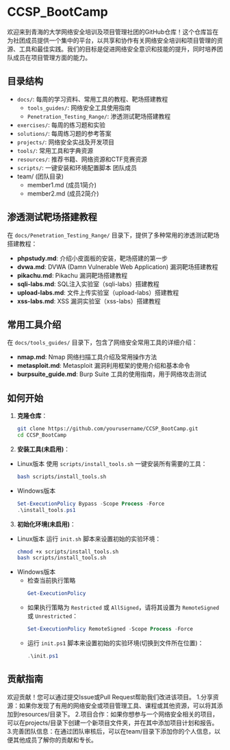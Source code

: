 # CCSP_BootCamp
欢迎来到青海的大学网络安全培训及项目管理社团的GitHub仓库！这个仓库旨在为社团成员提供一个集中的平台，以共享和协作有关网络安全培训和项目管理的资源、工具和最佳实践。我们的目标是促进网络安全意识和技能的提升，同时培养团队成员在项目管理方面的能力。

## 目录结构

- `docs/`: 每周的学习资料、常用工具的教程、靶场搭建教程
  - `tools_guides/`: 网络安全工具使用指南
  - `Penetration_Testing_Range/`: 渗透测试靶场搭建教程
- `exercises/`: 每周的练习题和实验
- `solutions/`: 每周练习题的参考答案
- `projects/`: 网络安全实战及开发项目
- `tools/`: 常用工具和字典资源
- `resources/`: 推荐书籍、网络资源和CTF竞赛资源
- `scripts/`: 一键安装和环境配置脚本
团队成员
- team/ (团队目录)
  - member1.md (成员1简介)
  - member2.md (成员2简介)

## 渗透测试靶场搭建教程

在 `docs/Penetration_Testing_Range/` 目录下，提供了多种常用的渗透测试靶场搭建教程：
- **phpstudy.md**: 介绍小皮面板的安装，靶场搭建的第一步
- **dvwa.md**: DVWA (Damn Vulnerable Web Application) 漏洞靶场搭建教程
- **pikachu.md**: Pikachu 漏洞靶场搭建教程
- **sqli-labs.md**: SQL注入实验室（sqli-labs）搭建教程
- **upload-labs.md**: 文件上传实验室（upload-labs）搭建教程
- **xss-labs.md**: XSS 漏洞实验室（xss-labs）搭建教程

## 常用工具介绍

在 `docs/tools_guides/` 目录下，包含了网络安全常用工具的详细介绍：
- **nmap.md**: Nmap 网络扫描工具介绍及常用操作方法
- **metasploit.md**: Metasploit 漏洞利用框架的使用介绍和基本命令
- **burpsuite_guide.md**: Burp Suite 工具的使用指南，用于网络攻击测试

## 如何开始

1. **克隆仓库**：
    ```bash
    git clone https://github.com/yourusername/CCSP_BootCamp.git
    cd CCSP_BootCamp
    ```

2. **安装工具(未启用)**：
  - Linux版本
    使用 `scripts/install_tools.sh` 一键安装所有需要的工具：
    ```bash
    bash scripts/install_tools.sh
    ```
  - Windows版本
    ```powershell
    Set-ExecutionPolicy Bypass -Scope Process -Force
    .\install_tools.ps1
    ```

3. **初始化环境(未启用)**：
  - Linux版本
    运行 `init.sh` 脚本来设置初始的实验环境：
    ```bash
    chmod +x scripts/install_tools.sh
    bash scripts/install_tools.sh
    ```
  - Windows版本
    - 检查当前执行策略
      ```powershell
      Get-ExecutionPolicy
      ```
    - 如果执行策略为 `Restricted` 或 `AllSigned`，请将其设置为 `RemoteSigned` 或 `Unrestricted`：
      ```powershell
      Set-ExecutionPolicy RemoteSigned -Scope Process -Force
      ```
    - 运行 `init.ps1` 脚本来设置初始的实验环境(切换到文件所在位置)：
      ```powershell
      .\init.ps1  
      ```

## 贡献指南

欢迎贡献！您可以通过提交Issue或Pull Request帮助我们改进该项目。
1.分享资源：如果你发现了有用的网络安全或项目管理工具、课程或其他资源，可以将其添加到resources/目录下。
2.项目合作：如果你想参与一个网络安全相关的项目，可以在projects/目录下创建一个新项目文件夹，并在其中添加项目计划和报告。
3.完善团队信息：在通过团队审核后，可以在team/目录下添加你的个人信息，以便其他成员了解你的贡献和专长。

